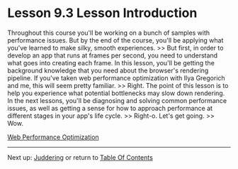 # Lesson 9.3 Lesson Introduction

Throughout this course you'll be working on a bunch of samples with performance issues. But by the end of the course, you'll be applying what you've learned to make silky, smooth experiences. >> But first, in order to develop an app that runs at frames per second, you need to understand what goes into creating each frame. In this lesson, you'll be getting the background knowledge that you need about the browser's rendering pipeline. If you've taken web performance optimization with Ilya Gregorich and me, this will seem pretty familiar. >> Right. The point of this lesson is to help you experience what potential bottlenecks may slow down rendering. In the next lessons, you'll be diagnosing and solving common performance issues, as well as getting a sense for how to approach performance at different stages in your app's life cycle. >> Right-o. Let's get going. >> Wow.

[Web Performance Optimization](http://udacity.com/ud884)

- - -
Next up: [Juddering](ND024_Part4_Lesson09_04.md) or return to [Table Of Contents](./ND024_TableOfContents.md)
